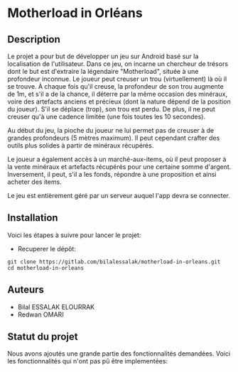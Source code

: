 # Motherload in Orléans

## Description
Le projet a pour but de développer un jeu sur Android basé sur la localisation de l'utilisateur. Dans ce jeu, on incarne un chercheur de trésors dont le but est d'extraire la légendaire "Motherload", située à une profondeur inconnue. Le joueur peut creuser un trou (virtuellement) là où il se trouve. À chaque fois qu'il creuse, la profondeur de son trou augmente de 1m, et s'il a de la chance, il déterre par la même occasion des minéraux, voire des artefacts anciens et précieux (dont la nature dépend de la position du joueur). S'il se déplace (trop), son trou est perdu. De plus, il ne peut creuser qu'à une cadence limitée (une fois toutes les 10 secondes).

Au début du jeu, la pioche du joueur ne lui permet pas de creuser à de grandes profondeurs (5 mètres maximum). Il peut cependant crafter des outils plus solides à partir de minéraux récupérés. 

Le joueur a également accès à un marché-aux-items, où il peut proposer à la vente minéraux et artefacts récupérés pour une certaine somme d'argent. Inversement, il peut, s'il a les fonds, répondre à une proposition et ainsi acheter des items.

Le jeu est entièrement géré par un serveur auquel l'app devra se connecter.


## Installation
Voici les étapes à suivre pour lancer le projet:

- Recuperer le dépôt:
```
git clone https://gitlab.com/bilalessalak/motherload-in-orleans.git
cd motherload-in-orleans
```

## Auteurs
- Bilal ESSALAK ELOURRAK
- Redwan OMARI

## Statut du projet
Nous avons ajoutés une grande partie des fonctionnalités demandées. Voici les fonctionnalités qui n'ont pas pû être implementées: